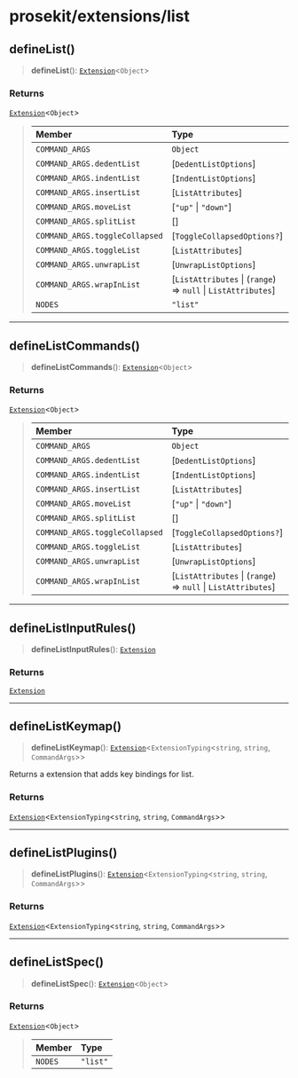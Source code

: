 # prosekit/extensions/list

<a id="defineList" name="defineList"></a>

## defineList()

> **defineList**(): [`Extension`](../core.md#ExtensionT)\<`Object`\>

### Returns

[`Extension`](../core.md#ExtensionT)\<`Object`\>

> | Member | Type | Value |
> | :------ | :------ | :------ |
> | `COMMAND_ARGS` | `Object` | - |
> | `COMMAND_ARGS.dedentList` | [`DedentListOptions`] | createDedentListCommand |
> | `COMMAND_ARGS.indentList` | [`IndentListOptions`] | createIndentListCommand |
> | `COMMAND_ARGS.insertList` | [`ListAttributes`] | - |
> | `COMMAND_ARGS.moveList` | [`"up"` \| `"down"`] | createMoveListCommand |
> | `COMMAND_ARGS.splitList` | [] | createSplitListCommand |
> | `COMMAND_ARGS.toggleCollapsed` | [`ToggleCollapsedOptions?`] | createToggleCollapsedCommand |
> | `COMMAND_ARGS.toggleList` | [`ListAttributes`] | createToggleListCommand |
> | `COMMAND_ARGS.unwrapList` | [`UnwrapListOptions`] | createUnwrapListCommand |
> | `COMMAND_ARGS.wrapInList` | [`ListAttributes` \| (`range`) => `null` \| `ListAttributes`] | createWrapInListCommand |
> | `NODES` | `"list"` | - |
>

***

<a id="defineListCommands" name="defineListCommands"></a>

## defineListCommands()

> **defineListCommands**(): [`Extension`](../core.md#ExtensionT)\<`Object`\>

### Returns

[`Extension`](../core.md#ExtensionT)\<`Object`\>

> | Member | Type | Value |
> | :------ | :------ | :------ |
> | `COMMAND_ARGS` | `Object` | - |
> | `COMMAND_ARGS.dedentList` | [`DedentListOptions`] | createDedentListCommand |
> | `COMMAND_ARGS.indentList` | [`IndentListOptions`] | createIndentListCommand |
> | `COMMAND_ARGS.insertList` | [`ListAttributes`] | - |
> | `COMMAND_ARGS.moveList` | [`"up"` \| `"down"`] | createMoveListCommand |
> | `COMMAND_ARGS.splitList` | [] | createSplitListCommand |
> | `COMMAND_ARGS.toggleCollapsed` | [`ToggleCollapsedOptions?`] | createToggleCollapsedCommand |
> | `COMMAND_ARGS.toggleList` | [`ListAttributes`] | createToggleListCommand |
> | `COMMAND_ARGS.unwrapList` | [`UnwrapListOptions`] | createUnwrapListCommand |
> | `COMMAND_ARGS.wrapInList` | [`ListAttributes` \| (`range`) => `null` \| `ListAttributes`] | createWrapInListCommand |
>

***

<a id="defineListInputRules" name="defineListInputRules"></a>

## defineListInputRules()

> **defineListInputRules**(): [`Extension`](../core.md#ExtensionT)

### Returns

[`Extension`](../core.md#ExtensionT)

***

<a id="defineListKeymap" name="defineListKeymap"></a>

## defineListKeymap()

> **defineListKeymap**(): [`Extension`](../core.md#ExtensionT)\<`ExtensionTyping`\<`string`, `string`, `CommandArgs`\>\>

Returns a extension that adds key bindings for list.

### Returns

[`Extension`](../core.md#ExtensionT)\<`ExtensionTyping`\<`string`, `string`, `CommandArgs`\>\>

***

<a id="defineListPlugins" name="defineListPlugins"></a>

## defineListPlugins()

> **defineListPlugins**(): [`Extension`](../core.md#ExtensionT)\<`ExtensionTyping`\<`string`, `string`, `CommandArgs`\>\>

### Returns

[`Extension`](../core.md#ExtensionT)\<`ExtensionTyping`\<`string`, `string`, `CommandArgs`\>\>

***

<a id="defineListSpec" name="defineListSpec"></a>

## defineListSpec()

> **defineListSpec**(): [`Extension`](../core.md#ExtensionT)\<`Object`\>

### Returns

[`Extension`](../core.md#ExtensionT)\<`Object`\>

> | Member | Type |
> | :------ | :------ |
> | `NODES` | `"list"` |
>
